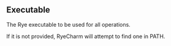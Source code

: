 ## Executable

The Rye executable to be used for all operations.

If it is not provided, RyeCharm will attempt
to find one in PATH.
